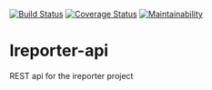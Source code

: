 [![Build Status](https://travis-ci.org/edrinesolo/Ireporter-api.svg?branch=master)](https://travis-ci.org/edrinesolo/Ireporter-api)
[![Coverage Status](https://coveralls.io/repos/github/edrinesolo/Ireporter-api/badge.svg?branch=develop)](https://coveralls.io/github/edrinesolo/Ireporter-api?branch=develop)
[![Maintainability](https://api.codeclimate.com/v1/badges/a99a88d28ad37a79dbf6/maintainability)](https://codeclimate.com/github/codeclimate/codeclimate/maintainability)
# Ireporter-api
REST api for the ireporter project
